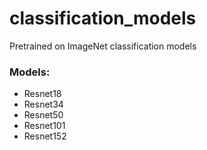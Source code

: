 # classification_models
Pretrained on ImageNet classification models

### Models:  
- Resnet18
- Resnet34
- Resnet50
- Resnet101
- Resnet152
